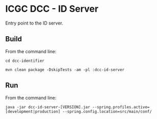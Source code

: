 ICGC DCC - ID Server
===

Entry point to the ID server.

Build
---

From the command line:

`cd dcc-identifier`

`mvn clean package -DskipTests -am -pl :dcc-id-server`

Run
---

From the command line:

`java -jar dcc-id-server-[VERSION].jar --spring.profiles.active=[development|production] --spring.config.location=src/main/conf/`

